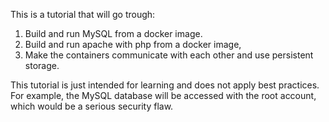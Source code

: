 This is a tutorial that will go trough:  
  
1. Build and run MySQL from a docker image.
2. Build and run apache with php from a docker image,
3. Make the containers communicate with each other and use persistent storage. 
  
This tutorial is just intended for learning and does not apply best practices. For example, the MySQL database will be accessed with the root account, which would be a serious security flaw.
